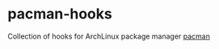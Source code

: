 # pacman-hooks
Collection of hooks for ArchLinux package manager [pacman](https://wiki.archlinux.org/index.php/pacman)
